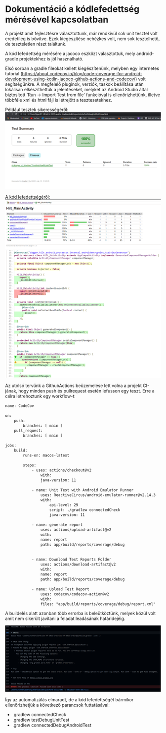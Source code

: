 # Dokumentáció a kódlefedettség mérésével kapcsolatban

A projekt amit fejlesztésre választottunk, már rendkívül sok unit tesztel volt eredetileg is bővítve. Ezek kiegészítése nehézkes volt, nem sok tesztelhető, de teszteletlen részt találtunk.

A kód lefedettség mérésére a jacoco eszközt választottuk, mely android-gradle projektekhez is jól használható.

Első sorban a gradle fileokat kellett kiegészítenünk, melyben egy internetes tutorial (https://about.codecov.io/blog/code-coverage-for-android-development-using-kotlin-jacoco-github-actions-and-codecov/) volt segítségünkre.
A megfelelő pluginok, verziók, taskok beállítása után lokálisan elkészíthettük a jelentéseket, melyket az Android Studio által biztosított 'Run -> Import Test from file' funkcióval is ellenőrizhettünk, illetve többféle xml és html fájl is létrejött a tesztesetekhez.

Például tesztek sikerességéről:
![](pictures/test_success.png)

A kód lefedettségéről:
![](pictures/test_coverage.png)
![](pictures/code_coverage.png)

Az utolsó tervünk a GithubActions beüzemelése lett volna a projekt CI-jának, hogy minden push és pullrequest esetén lefusson egy teszt.
Erre a célra létrehoztunk egy workflow-t:

    name: CodeCov

    on:
        push:
            branches: [ main ]
        pull_request:
            branches: [ main ]

    jobs:
        build:
            runs-on: macos-latest

            steps:
                - uses: actions/checkout@v2
                    with:
                    java-version: 11

                - name: Unit Test with Android Emulator Runner
                    uses: ReactiveCircus/android-emulator-runner@v2.14.3
                    with: 
                        api-level: 29
                        script: ./gradlew connectedCheck 
                        java-version: 11

                - name: generate report
                    uses: actions/upload-artifact@v2
                    with:
                    name: report 
                    path: app/build/reports/coverage/debug


                - name: Download Test Reports Folder
                    uses: actions/download-artifact@v2
                    with:
                    name: report
                    path: app/build/reports/coverage/debug

                - name: Upload Test Report
                    uses: codecov/codecov-action@v2
                    with:
                    files: "app/build/reports/coverage/debug/report.xml"

A buildelés alatt azonban több errorba is beleütköztünk, melyek közül volt amit nem sikerült javítani a feladat leadásának határidejéig.

![](pictures/error.png)

Így az automatizálás elmaradt, de a kód lefedettségét bármikor ellenőrizhetjük a következő parancsok futtatásával:

* .gradlew connectedCheck
* .gradlew testDebugUnitTest
* .gradlew connectedDebugAndroidTest



